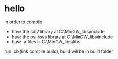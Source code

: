 # hello

in order to compile 
* have the sdl2 library at C:\MinGW_libs\include
* have the pylibsys library at C:\MinGW_libs\include
* have .a files in C:\MinGW_libs\libs

run lcb (link compile build), build will be in build folder
